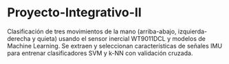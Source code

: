 # Proyecto-Integrativo-II
Clasificación de tres movimientos de la mano (arriba-abajo, izquierda-derecha y quieta) usando el sensor inercial WT9011DCL y modelos de Machine Learning. Se extraen y seleccionan características de señales IMU para entrenar clasificadores SVM y k-NN con validación cruzada.
